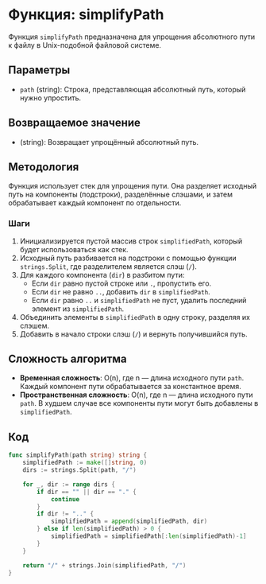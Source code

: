 # Функция: simplifyPath
Функция `simplifyPath` предназначена для упрощения абсолютного пути к файлу в Unix-подобной файловой системе.

## Параметры
- `path` (string): Строка, представляющая абсолютный путь, который нужно упростить.

## Возвращаемое значение
- (string): Возвращает упрощённый абсолютный путь.

## Методология
Функция использует стек для упрощения пути. Она разделяет исходный путь на компоненты (подстроки), разделённые слэшами, и затем обрабатывает каждый компонент по отдельности.

### Шаги
1. Инициализируется пустой массив строк `simplifiedPath`, который будет использоваться как стек.
2. Исходный путь разбивается на подстроки с помощью функции `strings.Split`, где разделителем является слэш (`/`).
3. Для каждого компонента (`dir`) в разбитом пути:
    - Если `dir` равно пустой строке или `.`, пропустить его.
    - Если `dir` не равно `..`, добавить `dir` в `simplifiedPath`.
    - Если `dir` равно `..` и `simplifiedPath` не пуст, удалить последний элемент из `simplifiedPath`.
4. Объединить элементы в `simplifiedPath` в одну строку, разделяя их слэшем.
5. Добавить в начало строки слэш (`/`) и вернуть получившийся путь.

## Сложность алгоритма
- **Временная сложность**: O(n), где n — длина исходного пути `path`. Каждый компонент пути обрабатывается за константное время.
- **Пространственная сложность**: O(n), где n — длина исходного пути `path`. В худшем случае все компоненты пути могут быть добавлены в `simplifiedPath`.

## Код
```go
func simplifyPath(path string) string {
	simplifiedPath := make([]string, 0)
	dirs := strings.Split(path, "/")

	for _, dir := range dirs {
		if dir == "" || dir == "." {
			continue
		}
		if dir != ".." {
			simplifiedPath = append(simplifiedPath, dir)
		} else if len(simplifiedPath) > 0 {
			simplifiedPath = simplifiedPath[:len(simplifiedPath)-1]
		}
	}

	return "/" + strings.Join(simplifiedPath, "/")
}
```
